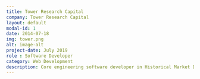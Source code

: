 ```yaml
---
title: Tower Research Capital
company: Tower Research Capital
layout: default
modal-id: 1
date: 2014-07-18
img: tower.png
alt: image-alt
project-date: July 2019
role : Software Developer
category: Web Development
description: Core engineering software developer in Historical Market Data and simulation team. Decreased the metadata fetch latency by 9X using mongocxx. Designed and implemented and API for accessing the metadata from the mongodb using flask server and OAuth authentication using tower internal tool. Efficiently archived ~200TBs using Apache Spark. 
---
```

